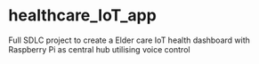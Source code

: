 # healthcare_IoT_app
Full SDLC project to create a  Elder care IoT health dashboard with Raspberry Pi as central hub utilising voice control
